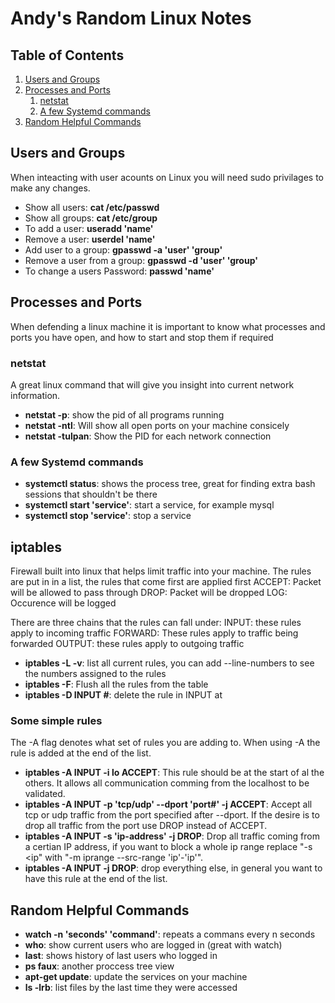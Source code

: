 # Andy's Random Linux Notes

## Table of Contents

1. [Users and Groups](#users-and-groups)
2. [Processes and Ports](#processes-and-ports)
    1. [netstat](#netstat)
    2. [A few Systemd commands](#a-few-systemd-commands)
3. [Random Helpful Commands](#random-helpful-commands)
       
## Users and Groups
When inteacting with user acounts on Linux you will need sudo privilages to make any changes. 
* Show all users: **cat /etc/passwd**
* Show all groups: **cat /etc/group**
* To add a user: **useradd 'name'**
* Remove a user: **userdel 'name'**
* Add user to a group: **gpasswd -a 'user' 'group'**
* Remove a user from a group: **gpasswd -d 'user' 'group'**
* To change a users Password: **passwd 'name'**

## Processes and Ports
When defending a linux machine it is important to know what processes and ports you have open, and how to start and stop them if required

### netstat
A great linux command that will give you insight into current network information.
* **netstat -p**: show the pid of all programs running
* **netstat -ntl**: Will show all open ports on your machine consicely
* **netstat -tulpan**: Show the PID for each network connection

### A few Systemd commands
* **systemctl status**: shows the process tree, great for finding extra bash sessions that shouldn't be there
* **systemctl start 'service'**: start a service, for example mysql
* **systemctl stop 'service'**: stop a service

## iptables
Firewall built into linux that helps limit traffic into your machine. The rules are put in in a list, the rules that come first are applied first
ACCEPT: Packet will be allowed to pass through
DROP: Packet will be dropped
LOG: Occurence will be logged

There are three chains that the rules can fall under:
INPUT: these rules apply to incoming traffic
FORWARD: These rules apply to traffic being forwarded
OUTPUT: these rules apply to outgoing traffic

* **iptables -L -v**: list all current rules, you can add --line-numbers to see the numbers assigned to the rules
* **iptables -F**: Flush all the rules from the table
* **iptables -D INPUT #**: delete the rule in INPUT at


### Some simple rules
The -A flag denotes what set of rules you are adding to. When using -A the rule is added at the end of the list. 
* **iptables -A INPUT -i lo ACCEPT**: This rule should be at the start of al the others. It allows all communication comming from the localhost to be validated. 
* **iptables -A INPUT -p 'tcp/udp' --dport 'port#' -j ACCEPT**: Accept all tcp or udp traffic from the port specified after --dport. If the desire is to drop all traffic from the port use DROP instead of ACCEPT.
* **iptables -A INPUT -s 'ip-address' -j DROP**: Drop all traffic coming from a certian IP address, if you want to block a whole ip range  replace "-s <ip" with "-m iprange --src-range 'ip'-'ip'".
* **iptables -A INPUT -j DROP**: drop everything else, in general you want to have this rule at the end of the list.


## Random Helpful Commands
* **watch -n 'seconds' 'command'**: repeats a commans every n seconds
* **who**: show current users who are logged in (great with watch)
* **last**: shows history of last users who logged in
* **ps faux**: another proccess tree view
* **apt-get update**: update the services on your machine
* **ls -lrb**: list files by the last time they were accessed 
